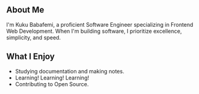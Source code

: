 ## About Me
I'm Kuku Babafemi, a proficient Software Engineer specializing in Frontend Web Development. When I'm building software, I prioritize excellence, simplicity, and speed.

## What I Enjoy
- Studying documentation and making notes.
- Learning! Learning! Learning!
- Contributing to Open Source.

<!--
**frontendninja10/frontendninja10** is a ✨ _special_ ✨ repository because its `README.md` (this file) appears on your GitHub profile.

Here are some ideas to get you started:

- 🔭 I’m currently working on ...
- 🌱 I’m currently learning ...
- 👯 I’m looking to collaborate on ...
- 🤔 I’m looking for help with ...
- 💬 Ask me about ...
- 📫 How to reach me: ...
- 😄 Pronouns: ...
- ⚡ Fun fact: ...
-->
